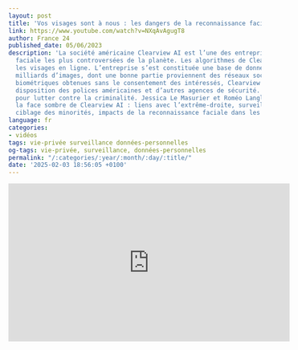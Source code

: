 ```yaml
---
layout: post
title: 'Vos visages sont à nous : les dangers de la reconnaissance faciale'
link: https://www.youtube.com/watch?v=NXqAvAgugT8
author: France 24
published_date: 05/06/2023
description: 'La société américaine Clearview AI est l’une des entreprises de reconnaissance
  faciale les plus controversées de la planète. Les algorithmes de Clearview AI collectent
  les visages en ligne. L’entreprise s’est constituée une base de données de plusieurs
  milliards d’images, dont une bonne partie proviennent des réseaux sociaux. Ces données
  biométriques obtenues sans le consentement des intéressés, Clearview les met à la
  disposition des polices américaines et d’autres agences de sécurité. Officiellement,
  pour lutter contre la criminalité. Jessica Le Masurier et Roméo Langlois ont exploré
  la face sombre de Clearview AI : liens avec l’extrême-droite, surveillance de masse,
  ciblage des minorités, impacts de la reconnaissance faciale dans les sociétés démocratiques.'
language: fr
categories:
- vidéos
tags: vie-privée surveillance données-personnelles
og-tags: vie-privée, surveillance, données-personnelles
permalink: "/:categories/:year/:month/:day/:title/"
date: '2025-02-03 18:56:05 +0100'
---
```


<iframe width="560" height="315" src="https://www.youtube.com/embed/NXqAvAgugT8?si=SvPCLasWYojGzSBP" title="YouTube video player" frameborder="0" allow="accelerometer; autoplay; clipboard-write; encrypted-media; gyroscope; picture-in-picture; web-share" referrerpolicy="strict-origin-when-cross-origin" allowfullscreen></iframe>